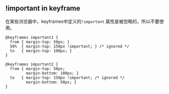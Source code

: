 ## !important in keyframe

在某些浏览器中，keyframes中定义的`!important` 属性是被忽略的，所以不要使用。



```
@keyframes important1 {
  from { margin-top: 50px; }
  50%  { margin-top: 150px !important; } /* ignored */
  to   { margin-top: 100px; }
}

@keyframes important2 {
  from { margin-top: 50px;
         margin-bottom: 100px; }
  to   { margin-top: 150px !important; /* ignored */
         margin-bottom: 50px; }
}
```




